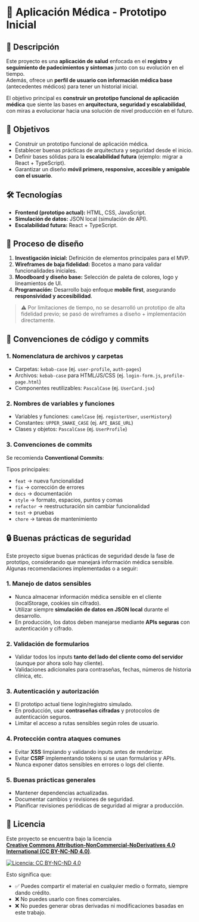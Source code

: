 # 🏥 Aplicación Médica - Prototipo Inicial

## 📖 Descripción
Este proyecto es una **aplicación de salud** enfocada en el **registro y seguimiento de padecimientos y síntomas** junto con su evolución en el tiempo.  
Además, ofrece un **perfil de usuario con información médica base** (antecedentes médicos) para tener un historial inicial.  

El objetivo principal es **construir un prototipo funcional de aplicación médica** que siente las bases en **arquitectura, seguridad y escalabilidad**, con miras a evolucionar hacia una solución de nivel producción en el futuro.

## 🎯 Objetivos
- Construir un prototipo funcional de aplicación médica.
- Establecer buenas prácticas de arquitectura y seguridad desde el inicio.
- Definir bases sólidas para la **escalabilidad futura** (ejemplo: migrar a React + TypeScript).
- Garantizar un diseño **móvil primero, responsive, accesible y amigable con el usuario**.

## 🛠️ Tecnologías
- **Frontend (prototipo actual):** HTML, CSS, JavaScript.  
- **Simulación de datos:** JSON local (simulación de API).  
- **Escalabilidad futura:** React + TypeScript.  

## 📝 Proceso de diseño
1. **Investigación inicial:** Definición de elementos principales para el MVP.  
2. **Wireframes de baja fidelidad:** Bocetos a mano para validar funcionalidades iniciales.  
3. **Moodboard y diseño base:** Selección de paleta de colores, logo y lineamientos de UI.  
4. **Programación:** Desarrollo bajo enfoque **mobile first**, asegurando **responsividad y accesibilidad**.  

> ⚠️ Por limitaciones de tiempo, no se desarrolló un prototipo de alta fidelidad previo; se pasó de wireframes a diseño + implementación directamente.

## 🧩 Convenciones de código y commits

### 1. Nomenclatura de archivos y carpetas
- Carpetas: `kebab-case` (ej. `user-profile`, `auth-pages`)
- Archivos: `kebab-case` para HTML/JS/CSS (ej. `login-form.js`, `profile-page.html`)
- Componentes reutilizables: `PascalCase` (ej. `UserCard.jsx`)

### 2. Nombres de variables y funciones
- Variables y funciones: `camelCase` (ej. `registerUser`, `userHistory`)
- Constantes: `UPPER_SNAKE_CASE` (ej. `API_BASE_URL`)
- Clases y objetos: `PascalCase` (ej. `UserProfile`)

### 3. Convenciones de commits
Se recomienda **Conventional Commits**:

Tipos principales:
- `feat` → nueva funcionalidad
- `fix` → corrección de errores
- `docs` → documentación
- `style` → formato, espacios, puntos y comas
- `refactor` → reestructuración sin cambiar funcionalidad
- `test` → pruebas
- `chore` → tareas de mantenimiento

## 🔒 Buenas prácticas de seguridad

Este proyecto sigue buenas prácticas de seguridad desde la fase de prototipo, considerando que manejará información médica sensible. Algunas recomendaciones implementadas o a seguir:

### 1. Manejo de datos sensibles

* Nunca almacenar información médica sensible en el cliente (localStorage, cookies sin cifrado).
* Utilizar siempre **simulación de datos en JSON local** durante el desarrollo.
* En producción, los datos deben manejarse mediante **APIs seguras** con autenticación y cifrado.

### 2. Validación de formularios

* Validar todos los inputs **tanto del lado del cliente como del servidor** (aunque por ahora solo hay cliente).
* Validaciones adicionales para contraseñas, fechas, números de historia clínica, etc.

### 3. Autenticación y autorización

* El prototipo actual tiene login/registro simulado.
* En producción, usar **contraseñas cifradas** y protocolos de autenticación seguros.
* Limitar el acceso a rutas sensibles según roles de usuario.

### 4. Protección contra ataques comunes

* Evitar **XSS** limpiando y validando inputs antes de renderizar.
* Evitar **CSRF** implementando tokens si se usan formularios y APIs.
* Nunca exponer datos sensibles en errores o logs del cliente.

### 5. Buenas prácticas generales

* Mantener dependencias actualizadas.
* Documentar cambios y revisiones de seguridad.
* Planificar revisiones periódicas de seguridad al migrar a producción.


## 📜 Licencia
Este proyecto se encuentra bajo la licencia  
**[Creative Commons Attribution-NonCommercial-NoDerivatives 4.0 International (CC BY-NC-ND 4.0)](https://creativecommons.org/licenses/by-nc-nd/4.0/)**.  

[![Licencia: CC BY-NC-ND 4.0](https://licensebuttons.net/l/by-nc-nd/4.0/88x31.png)](https://creativecommons.org/licenses/by-nc-nd/4.0/)  

Esto significa que:
- ✅ Puedes compartir el material en cualquier medio o formato, siempre dando crédito.  
- ❌ No puedes usarlo con fines comerciales.  
- ❌ No puedes generar obras derivadas ni modificaciones basadas en este trabajo.  

